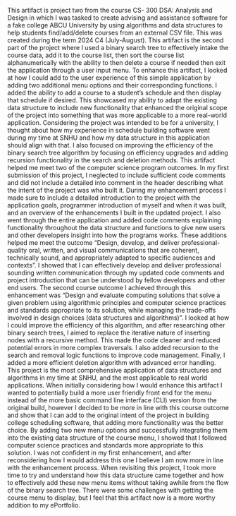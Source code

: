 This artifact is project two from the course CS- 300 DSA: Analysis and Design in which I was tasked to create advising and assistance software for a fake college ABCU University by using algorithms and data structures to help students find/add/delete courses from an external CSV file. This was created during the term 2024 C4 (July-August). This artifact is the second part of the project where I used a binary search tree to effectively intake the course data, add it to the course list, then sort the course list alphanumerically with the ability to then delete a course if needed then exit the application through a user input menu. To enhance this artifact, I looked at how I could add to the user experience of this simple application by adding two additional menu options and their corresponding functions. I added the ability to add a course to a student’s schedule and then display that schedule if desired. This showcased my ability to adapt the existing data structure to include new functionality that enhanced the original scope of the project into something that was more applicable to a more real-world application. Considering the project was intended to be for a university, I thought about how my experience in schedule building software went during my time at SNHU and how my data structure in this application should align with that. I also focused on improving the efficiency of the binary search tree algorithm by focusing on efficiency upgrades and adding recursion functionality in the search and deletion methods.
	This artifact helped me meet two of the computer science program outcomes. In my first submission of this project, I neglected to include sufficient code comments and did not include a detailed into comment in the header describing what the intent of the project was who built it. During my enhancement process I made sure to include a detailed introduction to the project with the application goals, programmer introduction of myself and when it was built, and an overview of the enhancements I built in the updated project. I also went through the entire application and added code comments explaining functionality throughout the data structure and functions to give new users and other developers insight into how the programs works. These additions helped me meet the outcome “Design, develop, and deliver professional-quality oral, written, and visual communications that are coherent, technically sound, and appropriately adapted to specific audiences and contexts”. I showed that I can effectively develop and deliver professional sounding written communication through my updated code comments and project introduction that can be understood by fellow developers and other end users.
	The second course outcome I achieved through this enhancement was “Design and evaluate computing solutions that solve a given problem using algorithmic principles and computer science practices and standards appropriate to its solution, while managing the trade-offs involved in design choices (data structures and algorithms)”. I looked at how I could improve the efficiency of this algorithm, and after researching other binary search trees, I aimed to replace the iterative nature of inserting nodes with a recursive method. This made the code cleaner and reduced potential errors in more complex traversals. I also added recursion to the search and removal logic functions to improve code management. Finally, I added a more efficient deletion algorithm with advanced error handling. This project is the most comprehensive application of data structures and algorithms in my time at SNHU, and the most applicable to real world applications. When initially considering how I would enhance this artifact I wanted to potentially build a more user friendly front end for the menu instead of the more basic command line interface (CLI) version from the original build, however I decided to be more in line with this course outcome and show that I can add to the original intent of the project in building college scheduling software, that adding more functionality was the better choice. By adding two new menu options and successfully integrating them into the existing data structure of the course menu, I showed that I followed computer science practices and standards more appropriate to this solution.
	I was not confident in my first enhancement, and after reconsidering how I would address this one I believe I am now more in line with the enhancement process. When revisiting this project, I took more time to try and understand how this data structure came together and how to effectively add these new menu items without taking awhile from the flow of the binary search tree. There were some challenges with getting the course menu to display, but I feel that this artifact now is a more worthy addition to my ePortfolio.
